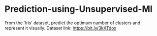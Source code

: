 # Prediction-using-Unsupervised-Ml
From the ‘Iris’ dataset, predict the optimum number of clusters
and represent it visually.
Dataset link: https://bit.ly/3kXTdox
